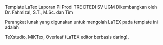 Template LaTex Laporan PI Prodi TRE DTEDI SV UGM Dikembangkan oleh Dr. Fahmizal, S.T., M.Sc. dan Tim

Perangkat lunak yang digunakan untuk mengolah LaTEX pada template ini adalah

TeXstudio,
MiKTex,
Overleaf (LaTEX editor berbasis daring).
